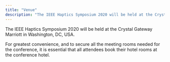 ```yaml
---
title: "Venue"
description: "The IEEE Haptics Symposium 2020 will be held at the Crystal Gateway Marriott in Washington, DC, USA."
---
```


The IEEE Haptics Symposium 2020 will be held at the Crystal Gateway Marriott in Washington, DC, USA.

For greatest convenience, and to secure all the meeting rooms needed for the conference, it is essential that all attendees book their hotel rooms at the conference hotel.